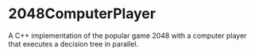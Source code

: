 # 2048ComputerPlayer
A C++ implementation of the popular game 2048 with a computer player that executes a decision tree in parallel.
